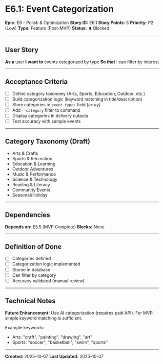 # E6.1: Event Categorization

**Epic:** E6 - Polish & Optimization
**Story ID:** E6.1
**Story Points:** 5
**Priority:** P2 (Low)
**Type:** Feature (Post-MVP)
**Status:** ⏸️ Blocked

---

## User Story

**As a** user
**I want to** events categorized by type
**So that** I can filter by interest

---

## Acceptance Criteria

- [ ] Define category taxonomy (Arts, Sports, Education, Outdoor, etc.)
- [ ] Build categorization logic (keyword matching in title/description)
- [ ] Store categories in `event_types` field (array)
- [ ] Add `--category` filter to command
- [ ] Display categories in delivery outputs
- [ ] Test accuracy with sample events

---

## Category Taxonomy (Draft)

- Arts & Crafts
- Sports & Recreation
- Education & Learning
- Outdoor Adventures
- Music & Performance
- Science & Technology
- Reading & Literacy
- Community Events
- Seasonal/Holiday

---

## Dependencies

**Depends on:** E5.5 (MVP Complete)
**Blocks:** None

---

## Definition of Done

- [ ] Categories defined
- [ ] Categorization logic implemented
- [ ] Stored in database
- [ ] Can filter by category
- [ ] Accuracy validated (manual review)

---

## Technical Notes

**Future Enhancement:** Use AI categorization (requires paid API). For MVP, simple keyword matching is sufficient.

Example keywords:
- Arts: "craft", "painting", "drawing", "art"
- Sports: "soccer", "basketball", "swim", "sports"

---

**Created:** 2025-10-07
**Last Updated:** 2025-10-07
